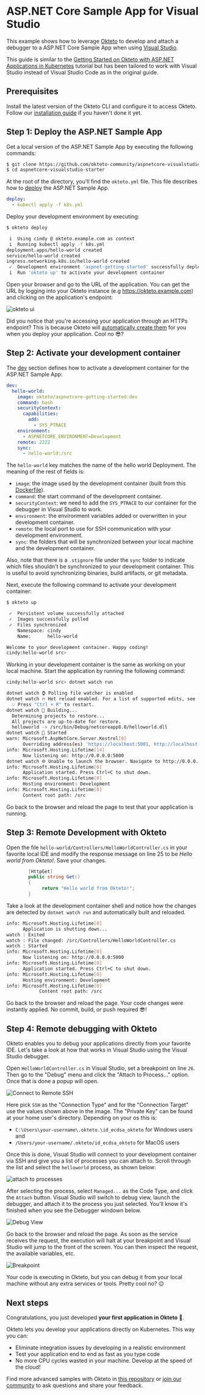 # ASP.NET Core Sample App for Visual Studio

This example shows how to leverage [Okteto](https://github.com/okteto/okteto) to develop and attach a debugger to a ASP.NET Core Sample App when using [Visual Studio](https://visualstudio.microsoft.com/).

This guide is similar to the [Getting Started on Okteto with ASP.NET Applications in Kubernetes](https://www.okteto.com/docs/samples/aspnetcore/) tutorial but has been tailored to work with Visual Studio instead of Visual Studio Code as in the original guide.

## Prerequisites

Install the latest version of the Okteto CLI and configure it to access Okteto. Follow our [installation guide](https://www.okteto.com/docs/get-started/install-okteto-cli/) if you haven't done it yet.

## Step 1: Deploy the ASP.NET Sample App

Get a local version of the ASP.NET Sample App by executing the following commands:

```bash
$ git clone https://github.com/okteto-community/aspnetcore-visualstudio-starter
$ cd aspnetcore-visualstudio-starter
```

At the root of the directory, you'll find the `okteto.yml` file. This file describes how to [deploy](https://www.okteto.com/docs/reference/okteto-manifest/#deploy-string-optional) the ASP.NET Sample App.

```yaml title="okteto.yml"
deploy:
  - kubectl apply -f k8s.yml
```

Deploy your development environment by executing:

```bash
$ okteto deploy
```

```bash
 i  Using cindy @ okteto.example.com as context
 i  Running kubectl apply -f k8s.yml
deployment.apps/hello-world created
service/hello-world created
ingress.networking.k8s.io/hello-world created
 ✓  Development environment 'aspnet-getting-started' successfully deployed
 i  Run 'okteto up' to activate your development container
```

Open your browser and go to the URL of the application. You can get the URL by logging into your Okteto instance (e.g https://okteto.example.com) and clicking on the application's endpoint:

![okteto ui](./static/okteto-ui.png)

Did you notice that you're accessing your application through an HTTPs endpoint? This is because Okteto will [automatically create them](https://www.okteto.com/docs/core/endpoints/automatic-ssl/) for you when you deploy your application. Cool no 😎?

## Step 2: Activate your development container

The [dev](https://www.okteto.com/docs/reference/okteto-manifest/#dev-object-optional) section defines how to activate a development container for the ASP.NET Sample App:

```yaml title="okteto.yml"
dev:
  hello-world:
    image: okteto/aspnetcore-getting-started:dev
    command: bash
    securityContext:
      capabilities:
        add:
          - SYS_PTRACE
    environment:
      - ASPNETCORE_ENVIRONMENT=Development
    remote: 2222
    sync:
      - hello-world:/src
```

The `hello-world` key matches the name of the hello world Deployment. The meaning of the rest of fields is:

- `image`: the image used by the development container (built from this [Dockerfile](./hello-world/Dockerfile)).
- `command`: the start command of the development container.
- `securityContext`: we need to add the `SYS_PTRACE` to our container for the debugger in Visual Studio to work.
- `environment`: the environment variables added or overwritten in your development container.
- `remote`: the local port to use for SSH communication with your development environment.
- `sync`: the folders that will be synchronized between your local machine and the development container.

Also, note that there is a `.stignore` file under the `sync` folder to indicate which files shouldn't be synchronized to your development container.
This is useful to avoid synchronizing binaries, build artifacts, or git metadata.

Next, execute the following command to activate your development container:

```bash
$ okteto up
```

```bash
 ✓  Persistent volume successfully attached
 ✓  Images successfully pulled
 ✓  Files synchronized
    Namespace: cindy
    Name:      hello-world

Welcome to your development container. Happy coding!
cindy:hello-world src>
```

Working in your development container is the same as working on your local machine.
Start the application by running the following command:

```bash
cindy:hello-world src> dotnet watch run
```

```bash
dotnet watch ⌚ Polling file watcher is enabled
dotnet watch 🔥 Hot reload enabled. For a list of supported edits, see https://aka.ms/dotnet/hot-reload.
  💡 Press "Ctrl + R" to restart.
dotnet watch 🔧 Building...
  Determining projects to restore...
  All projects are up-to-date for restore.
  helloworld -> /src/bin/Debug/netcoreapp8.0/helloworld.dll
dotnet watch 🚀 Started
warn: Microsoft.AspNetCore.Server.Kestrel[0]
      Overriding address(es) 'https://localhost:5001, http://localhost:5000'. Binding to endpoints defined via IConfiguration and/or UseKestrel() instead.
info: Microsoft.Hosting.Lifetime[14]
      Now listening on: http://0.0.0.0:5000
dotnet watch 🌐 Unable to launch the browser. Navigate to http://0.0.0.0:5000
info: Microsoft.Hosting.Lifetime[0]
      Application started. Press Ctrl+C to shut down.
info: Microsoft.Hosting.Lifetime[0]
      Hosting environment: Development
info: Microsoft.Hosting.Lifetime[0]
      Content root path: /src
```

Go back to the browser and reload the page to test that your application is running.

## Step 3: Remote Development with Okteto

Open the file `hello-world/Controllers/HelloWorldController.cs` in your favorite local IDE and modify the response message on line 25 to be _Hello world from Okteto!_. Save your changes.

```csharp
        [HttpGet]
        public string Get()
        {
             return "Hello world from Okteto!";
        }
```

Take a look at the development container shell and notice how the changes are detected by `dotnet watch run` and automatically built and reloaded.

```bash
info: Microsoft.Hosting.Lifetime[0]
      Application is shutting down...
watch : Exited
watch : File changed: /src/Controllers/HelloWorldController.cs
watch : Started
info: Microsoft.Hosting.Lifetime[0]
      Now listening on: http://0.0.0.0:5000
info: Microsoft.Hosting.Lifetime[0]
      Application started. Press Ctrl+C to shut down.
info: Microsoft.Hosting.Lifetime[0]
      Hosting environment: Development
info: Microsoft.Hosting.Lifetime[0]
            Content root path: /src
```

Go back to the browser and reload the page. Your code changes were instantly applied. No commit, build, or push required 😎!

## Step 4: Remote debugging with Okteto

Okteto enables you to debug your applications directly from your favorite IDE. Let's take a look at how that works in Visual Studio using the Visual Studio debugger.

Open `HelloWorldController.cs` in Visual Studio, set a breakpoint on line `26`. Then go to the "Debug" menu and click the "Attach to Process..." option. Once that is done a popup will open.

![Connect to Remote SSH](./static/connect-to-remote-ssh.png)

Here pick `SSH` as the "Connection Type" and for the "Connection Target" use the values shown above in the image. The "Private Key" can be found at your home user's directory. Depending on your os this is:

- `C:\Users\your-username\.okteto.\id_ecdsa_okteto` for Windows users and
- `/Users/your-username/.okteto/id_ecdsa_okteto` for MacOS users

Once this is done, Visual Studio will connect to your development container via SSH and give you a list of processes you can attach to. Scroll through the list and select the `helloworld` process, as shown below:

![attach to processes](./static/attach-to-process.png)

After selecting the process, select `Managed...` as the Code Type, and click the `Attach` button. Visual Studio will switch to debug view, launch the debugger, and attach it to the process you just selected. You'll know it's finished when you see the Debugger windown below.

![Debug View](./static/debug-view.png)

Go back to the browser and reload the page. As soon as the service receives the request, the execution will halt at your breakpoint and Visual Studio will jump to the front of the screen. You can then inspect the request, the available variables, etc.

![Breakpoint](./static/breakpoint-hit.png)

Your code is executing in Okteto, but you can debug it from your local machine without any extra services or tools. Pretty cool no? 😉

## Next steps

Congratulations, you just developed **your first application in Okteto** 🚀.

Okteto lets you develop your applications directly on Kubernetes. This way you can:

- Eliminate integration issues by developing in a realistic environment
- Test your application end to end as fast as you type code
- No more CPU cycles wasted in your machine. Develop at the speed of the cloud!

Find more advanced samples with Okteto in [this repository](https://github.com/okteto/samples) or [join our community](https://community.okteto.com) to ask questions and share your feedback.
